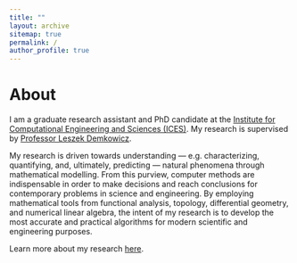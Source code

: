 ```yaml
---
title: ""
layout: archive
sitemap: true
permalink: /
author_profile: true
---
```


<!-- <img src="/assets/images/BigBend2.png" width="340px" alt="Brendan Keith" align="right" /> -->

# About

I am a graduate research assistant and PhD candidate at the [Institute for Computational Engineering and Sciences (ICES)](https://www.ices.utexas.edu/).
My research is supervised by [Professor Leszek Demkowicz](http://users.ices.utexas.edu/~leszek/). <br>

My research is driven towards understanding — e.g. characterizing, quantifying, and, ultimately, predicting — natural phenomena through mathematical modelling.
From this purview, computer methods are indispensable in order to make decisions and reach conclusions for contemporary problems in science and engineering.
By employing mathematical tools from functional analysis, topology, differential geometry, and numerical linear algebra, the intent of my research is to develop the most accurate and practical algorithms for modern scientific and engineering purposes.

Learn more about my research [here](/research/).
